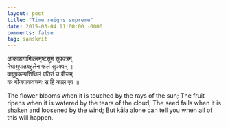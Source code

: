 ```yaml
---
layout: post
title: "Time reigns supreme"
date: 2015-03-04 11:00:00 -0000
comments: false
tag: sanskrit
---
```


आकाशगामिकरमृष्टसुमं सुवक्त्रम्
<br>मेघाश्रुपातबहुलेन फलं सुपक्वम् ।
<br>वायुप्रकम्पशिथिलं पतितं च बीजम्
<br>कः  बीजपाकवचनः स हि काल एव ॥

The flower blooms when it is touched by the rays of the sun;
The fruit ripens when it is watered by the tears of the cloud;
The seed falls when it is shaken and loosened by the wind;
But kāla alone can tell you when all of this will happen.

